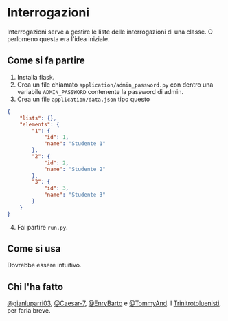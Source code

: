 # Interrogazioni

Interrogazioni serve a gestire le liste delle interrogazioni di una classe.
O perlomeno questa era l'idea iniziale.

## Come si fa partire

1. Installa flask.
2. Crea un file chiamato `application/admin_password.py` con dentro una variabile `ADMIN_PASSWORD` contenente la password di admin.
3. Crea un file `application/data.json` tipo questo

```json
{
    "lists": {},
    "elements": {
        "1": {
            "id": 1,
            "name": "Studente 1"
        },
        "2": {
            "id": 2,
            "name": "Studente 2"
        },
        "3": {
            "id": 3,
            "name": "Studente 3"
        }
    }
}
```

4. Fai partire `run.py`.

## Come si usa

Dovrebbe essere intuitivo.

## Chi l'ha fatto

[@gianluparri03](https://github.com/gianluparri03), [@Caesar-7](https://github.com/Caesar-7), [@EnryBarto](https://github.com/EnryBarto) e [@TommyAnd](https://github.com/TommyAnd).
I [Trinitrotoluenisti](https://github.com/Trinitrotoluenisti), per farla breve.
